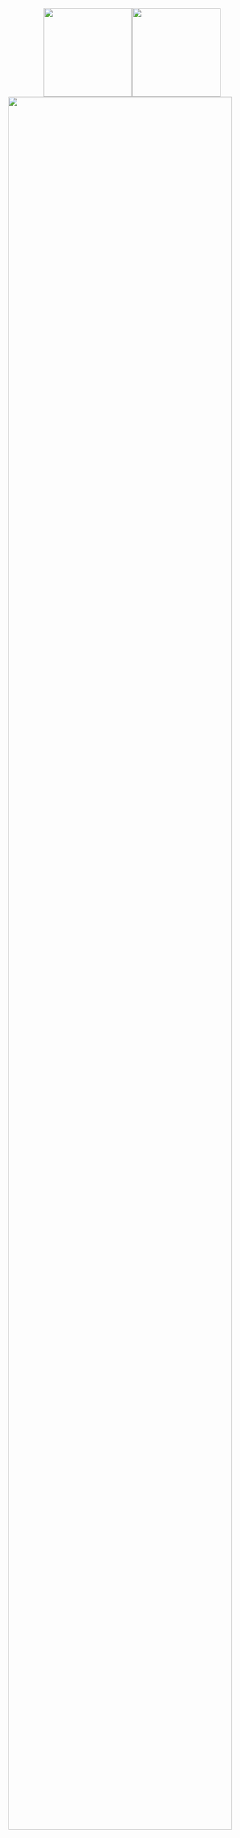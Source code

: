 <!-- Hi there, I'm Tanya Chanchalani! 👋

- 🔭 I’m currently working on Vaccination Sytem Using Ethereum
- 🌱 I’m currently learning Flutter
- 💬 Ask me about MERN Stack
- 📫 How to reach me: tanyapesu@gmail.com
- 😄 Pronouns: She/her
- ⚡ Fun fact: I can play the Uke!
<!--  -->
<!--  # Hello, I am Tanya Chanchalani <img src="https://raw.githubusercontent.com/iampavangandhi/iampavangandhi/master/gifs/Hi.gif" width="30px"> -->
<!-- ![Tanya's GitHub stats](https://github-readme-stats.vercel.app/api?username=TANYA-CHAN&theme=default&show_icons=true)

[![Top Langs](https://github-readme-stats.vercel.app/api/top-langs/?username=TANYA-CHAN&layout=compact)](https://github.com/TANYA-CHAN/github-readme-stats)
 -->
<!-- # Hello, I am Tanya Chanchalani <img src="https://raw.githubusercontent.com/iampavangandhi/iampavangandhi/master/gifs/Hi.gif" width="30px"> -->

<p align="center">
  <a href="https://github.com/TANYA-CHAN">
    <div style="display: flex; flex-wrap: wrap; justify-content: center;">
      <div style="flex: 0 0 50%; margin: 10px;">
        <img alt="" align="left" src="http://github-profile-summary-cards.vercel.app/api/cards/repos-per-language?username=TANYA-CHAN&theme=default" />
      </div>
      <div style="flex: 0 0 50%; margin: 10px;">
        <img alt="" align="left" src="http://github-profile-summary-cards.vercel.app/api/cards/most-commit-language?username=TANYA-CHAN&theme=default" />
      </div>
    </div>
    <div style="display: flex; justify-content: center;">
      <img height="180em" src="https://github-readme-stats.vercel.app/api?username=TANYA-CHAN&show_icons=true&theme=default&count_private=true"/>
      <img height="180em" src="https://github-readme-stats.vercel.app/api/top-langs/?username=TANYA-CHAN&layout=compact&theme=default"/>
    </div>
    <img height="auto" width="95%" alt="" src="https://github-profile-summary-cards.vercel.app/api/cards/profile-details?username=TANYA-CHAN&theme=github" />
  </a>
</p>


<!--  <img alt="Tanya's Activity Graph" src="https://activity-graph.herokuapp.com/graph?username=TANYA-CHAN&theme=xcode"/>  -->
<!--  <img src="https://github-profile-summary-cards.vercel.app/api/cards/profile-details?username=TANYA-CHAN&theme=monokai" width = 100% height =auto/> -->




<!-- <p> <img height = auto width = 100% img src="https://github-readme-streak-stats.herokuapp.com/?user=TANYA-CHAN&theme=tokyonight"/>
<img height =auto width = 100% img src="https://github-profile-summary-cards.vercel.app/api/cards/profile-details?username=TANYA-CHAN&theme=monokai"/></p> -->

<!-- 

<div> <img height =auto  alt="" src="http://github-profile-summary-cards.vercel.app/api/cards/repos-per-language?username=TANYA-CHAN&theme=github_dark" /> 
 <img height =auto alt="" src="http://github-profile-summary-cards.vercel.app/api/cards/most-commit-language?username=TANYA-CHAN&theme=github_dark" /> </div>


 -->
<!-- display=block alt="3" -->
<!-- <h2>Languages</h2>
<br>
<a href=""><img alt="" src="https://img.shields.io/badge/Python-3776AB?style=for-the-badge&logo=python&logoColor=white" /></a>
<a href=""><img alt="" src="https://img.shields.io/badge/C-00599C?style=for-the-badge&logo=c&logoColor=white" /></a>
<a href=""><img alt="" src="https://img.shields.io/badge/Java-ED8B00?style=for-the-badge&logo=java&logoColor=white" /></a>
<a href=""><img alt="" src="https://img.shields.io/badge/HTML-239120?style=for-the-badge&logo=html5&logoColor=white" /></a>
<a href=""><img alt="" src="https://img.shields.io/badge/JavaScript-F7DF1E?style=for-the-badge&logo=javascript&logoColor=black" /></a>
<a href=""><img alt="" src="https://img.shields.io/badge/MySQL-00000F?style=for-the-badge&logo=mysql&logoColor=white" /></a> -->
<!-- <img alt="Tanya's Activity Graph" src="https://activity-graph.herokuapp.com/graph?username=TANYA-CHAN&theme=github"/> -->
<!-- [![GitHub Streak](https://github-readme-streak-stats.herokuapp.com/?user=TANYA-CHAN&theme=default)](https://git.io/streak-stats) -->
<!-- <img height="25" alt="Nodejs" src="https://visitor-badge.laobi.icu/badge?page_id=TANYA-CHAN.TANYA-CHAN" />  -->
<!-- 
<!-- <img alt="Tanya's Activity Graph" src="https://activity-graph.herokuapp.com/graph?username=TANYA-CHAN&theme=xcode"/> -->
<!-- <img alt="Tanya's Activity Graph" src="https://activity-graph.herokuapp.com/graph?username=TANYA-CHAN&theme=github"/> --> 
<!--    <tr>
      <td><img src="https://github-readme-streak-stats.herokuapp.com/?user=TANYA-CHAN&theme=tokyonight"  display=block width=100% height=auto alt="3" >
   <img src="https://github-profile-summary-cards.vercel.app/api/cards/profile-details?username=TANYA-CHAN&theme=monokai"  display=block width=100% height=auto ></td>
  </tr> -->
<!-- <img height="25" alt="Nodejs" src="https://visitor-badge.laobi.icu/badge?page_id=TANYA-CHAN.TANYA-CHAN" />   -->
